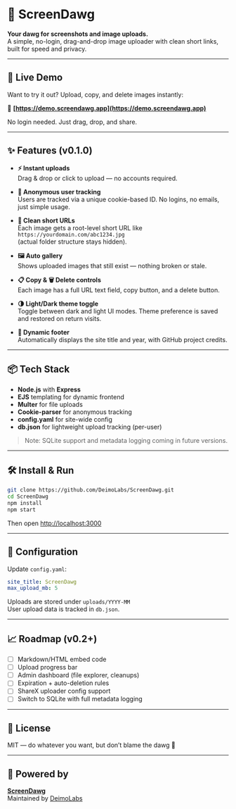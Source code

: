 # 🐶 ScreenDawg

**Your dawg for screenshots and image uploads.**  
A simple, no-login, drag-and-drop image uploader with clean short links, built for speed and privacy.

---

## 🚀 Live Demo

Want to try it out? Upload, copy, and delete images instantly:

🔗 **[https://demo.screendawg.app](https://demo.screendawg.app)**

No login needed. Just drag, drop, and share.

---

## ✨ Features (v0.1.0)

- **⚡ Instant uploads**  
  Drag & drop or click to upload — no accounts required.

- **🍪 Anonymous user tracking**  
  Users are tracked via a unique cookie-based ID. No logins, no emails, just simple usage.

- **📎 Clean short URLs**  
  Each image gets a root-level short URL like `https://yourdomain.com/abc1234.jpg`  
  (actual folder structure stays hidden).

- **🖼️ Auto gallery**  
  Shows uploaded images that still exist — nothing broken or stale.

- **📋 Copy & 🗑️ Delete controls**  
  Each image has a full URL text field, copy button, and a delete button.

- **🌗 Light/Dark theme toggle**  
  Toggle between dark and light UI modes. Theme preference is saved and restored on return visits.

- **📅 Dynamic footer**  
  Automatically displays the site title and year, with GitHub project credits.

---

## 📦 Tech Stack

- **Node.js** with **Express**
- **EJS** templating for dynamic frontend
- **Multer** for file uploads
- **Cookie-parser** for anonymous tracking
- **config.yaml** for site-wide config
- **db.json** for lightweight upload tracking (per-user)

> Note: SQLite support and metadata logging coming in future versions.

---

## 🛠️ Install & Run

```bash
git clone https://github.com/DeimoLabs/ScreenDawg.git
cd ScreenDawg
npm install
npm start
```

Then open [http://localhost:3000](http://localhost:3000)

---

## 🔧 Configuration

Update `config.yaml`:

```yaml
site_title: ScreenDawg
max_upload_mb: 5
```

Uploads are stored under `uploads/YYYY-MM`  
User upload data is tracked in `db.json`.

---

## 📈 Roadmap (v0.2+)

- [ ] Markdown/HTML embed code
- [ ] Upload progress bar
- [ ] Admin dashboard (file explorer, cleanups)
- [ ] Expiration + auto-deletion rules
- [ ] ShareX uploader config support
- [ ] Switch to SQLite with full metadata logging

---

## 📃 License

MIT — do whatever you want, but don’t blame the dawg 🐾

---

## 🔗 Powered by

**[ScreenDawg](https://github.com/DeimoLabs/ScreenDawg)**  
Maintained by [DeimoLabs](https://github.com/DeimoLabs)
